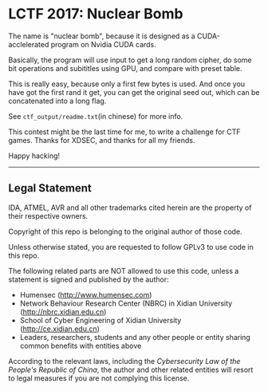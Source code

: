 # LCTF 2017: Nuclear Bomb

The name is "nuclear bomb", because it is designed as a CUDA-acclelerated program on Nvidia CUDA cards.

Basically, the program will use input to get a long random cipher, do some bit operations and subititles using GPU, and compare with preset table.

This is really easy, because only a first few bytes is used. And once you have got the first rand it get, you can get the original seed out, which can be concatenated into a long flag.

See `ctf_output/readme.txt`(in chinese) for more info.

This contest might be the last time for me, to write a challenge for CTF games. Thanks for XDSEC, and thanks for all my friends.

Happy hacking!

* * *

## Legal Statement

IDA, ATMEL, AVR and all other trademarks cited herein are the property of their respective owners.

Copyright of this repo is belonging to the original author of those code.

Unless otherwise stated, you are requested to follow GPLv3 to use code in this repo.

The following related parts are NOT allowed to use this code, unless a statement is signed and published by the author:

* Humensec (http://www.humensec.com)
* Network Behaviour Research Center (NBRC) in Xidian University (http://nbrc.xidian.edu.cn)
* School of Cyber Engineering of Xidian University (http://ce.xidian.edu.cn)
* Leaders, researchers, students and any other people or entity sharing common benefits with entities above

According to the relevant laws, including the *Cybersecurity Law of the People's Republic of China*, the author and other related entities will resort to legal measures if you are not complying this license.
